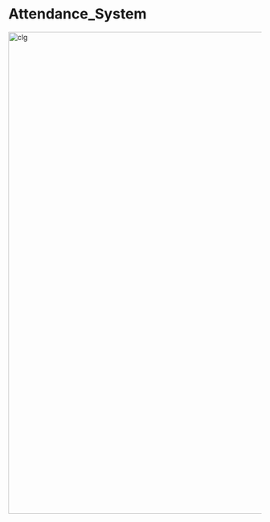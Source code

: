 # Attendance_System
<img width="960" alt="clg" src="https://github.com/siddhi-ubale/Attendance_System/assets/143924374/236b26e5-15f3-4eed-8a9c-7f3f2fb5aac6">


